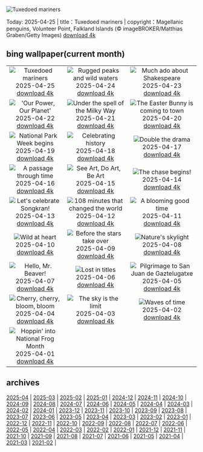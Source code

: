 ![Tuxedoed mariners](https://cn.bing.com/th?id=OHR.MagellanicPenguin_EN-US3332048594_UHD.jpg&w=1000)

Today: 2025-04-25 | title：Tuxedoed mariners | copyright：Magellanic penguins, Volunteer Point, Falkland Islands (© imageBROKER/Matthias Graben/Getty Images) [download 4k](https://cn.bing.com/th?id=OHR.MagellanicPenguin_EN-US3332048594_UHD.jpg)

## bing wallpaper(current month)

|  |  |  |
| :----: | :----: | :----: |
| ![Tuxedoed mariners](https://cn.bing.com/th?id=OHR.MagellanicPenguin_EN-US3332048594_UHD.jpg&pid=hp&w=384&h=216&rs=1&c=4) <br/>2025-04-25 [download 4k](https://cn.bing.com/th?id=OHR.MagellanicPenguin_EN-US3332048594_UHD.jpg)| ![Rugged peaks and wild waters](https://cn.bing.com/th?id=OHR.KenaiSpires_EN-US3294247007_UHD.jpg&pid=hp&w=384&h=216&rs=1&c=4) <br/>2025-04-24 [download 4k](https://cn.bing.com/th?id=OHR.KenaiSpires_EN-US3294247007_UHD.jpg)| ![Much ado about Shakespeare](https://cn.bing.com/th?id=OHR.GlobeTheatre_EN-US3262022178_UHD.jpg&pid=hp&w=384&h=216&rs=1&c=4) <br/>2025-04-23 [download 4k](https://cn.bing.com/th?id=OHR.GlobeTheatre_EN-US3262022178_UHD.jpg)|
| !['Our Power, Our Planet'](https://cn.bing.com/th?id=OHR.YellowstoneSpring_EN-US2710865870_UHD.jpg&pid=hp&w=384&h=216&rs=1&c=4) <br/>2025-04-22 [download 4k](https://cn.bing.com/th?id=OHR.YellowstoneSpring_EN-US2710865870_UHD.jpg)| ![Under the spell of the Milky Way](https://cn.bing.com/th?id=OHR.JoshuaStars_EN-US2563220033_UHD.jpg&pid=hp&w=384&h=216&rs=1&c=4) <br/>2025-04-21 [download 4k](https://cn.bing.com/th?id=OHR.JoshuaStars_EN-US2563220033_UHD.jpg)| ![The Easter Bunny is coming to town](https://cn.bing.com/th?id=OHR.BunnyLove_EN-US2535495337_UHD.jpg&pid=hp&w=384&h=216&rs=1&c=4) <br/>2025-04-20 [download 4k](https://cn.bing.com/th?id=OHR.BunnyLove_EN-US2535495337_UHD.jpg)|
| ![National Park Week begins](https://cn.bing.com/th?id=OHR.ZionValley_EN-US2520458606_UHD.jpg&pid=hp&w=384&h=216&rs=1&c=4) <br/>2025-04-19 [download 4k](https://cn.bing.com/th?id=OHR.ZionValley_EN-US2520458606_UHD.jpg)| ![Celebrating history](https://cn.bing.com/th?id=OHR.GoremeTurkey_EN-US1897945450_UHD.jpg&pid=hp&w=384&h=216&rs=1&c=4) <br/>2025-04-18 [download 4k](https://cn.bing.com/th?id=OHR.GoremeTurkey_EN-US1897945450_UHD.jpg)| ![Double the drama](https://cn.bing.com/th?id=OHR.EcuadorBird_EN-US1037921621_UHD.jpg&pid=hp&w=384&h=216&rs=1&c=4) <br/>2025-04-17 [download 4k](https://cn.bing.com/th?id=OHR.EcuadorBird_EN-US1037921621_UHD.jpg)|
| ![A passage through time](https://cn.bing.com/th?id=OHR.KachinaBridge_EN-US1000475196_UHD.jpg&pid=hp&w=384&h=216&rs=1&c=4) <br/>2025-04-16 [download 4k](https://cn.bing.com/th?id=OHR.KachinaBridge_EN-US1000475196_UHD.jpg)| ![See Art, Do Art, Be Art](https://cn.bing.com/th?id=OHR.BeachArt_EN-US0911239616_UHD.jpg&pid=hp&w=384&h=216&rs=1&c=4) <br/>2025-04-15 [download 4k](https://cn.bing.com/th?id=OHR.BeachArt_EN-US0911239616_UHD.jpg)| ![The chase begins!](https://cn.bing.com/th?id=OHR.SpottedDolphins_EN-US0872892049_UHD.jpg&pid=hp&w=384&h=216&rs=1&c=4) <br/>2025-04-14 [download 4k](https://cn.bing.com/th?id=OHR.SpottedDolphins_EN-US0872892049_UHD.jpg)|
| ![Let's celebrate Songkran!](https://cn.bing.com/th?id=OHR.ThailandPagodas_EN-US8039751329_UHD.jpg&pid=hp&w=384&h=216&rs=1&c=4) <br/>2025-04-13 [download 4k](https://cn.bing.com/th?id=OHR.ThailandPagodas_EN-US8039751329_UHD.jpg)| ![108 minutes that changed the world](https://cn.bing.com/th?id=OHR.SpaceFlight_EN-US8143075629_UHD.jpg&pid=hp&w=384&h=216&rs=1&c=4) <br/>2025-04-12 [download 4k](https://cn.bing.com/th?id=OHR.SpaceFlight_EN-US8143075629_UHD.jpg)| ![A blooming good time](https://cn.bing.com/th?id=OHR.TulipsWindmill_EN-US8114977846_UHD.jpg&pid=hp&w=384&h=216&rs=1&c=4) <br/>2025-04-11 [download 4k](https://cn.bing.com/th?id=OHR.TulipsWindmill_EN-US8114977846_UHD.jpg)|
| ![Wild at heart](https://cn.bing.com/th?id=OHR.LittleFoxes_EN-US8078019606_UHD.jpg&pid=hp&w=384&h=216&rs=1&c=4) <br/>2025-04-10 [download 4k](https://cn.bing.com/th?id=OHR.LittleFoxes_EN-US8078019606_UHD.jpg)| ![Before the stars take over](https://cn.bing.com/th?id=OHR.BlueNaxos_EN-US8006377229_UHD.jpg&pid=hp&w=384&h=216&rs=1&c=4) <br/>2025-04-09 [download 4k](https://cn.bing.com/th?id=OHR.BlueNaxos_EN-US8006377229_UHD.jpg)| ![Nature's skylight](https://cn.bing.com/th?id=OHR.LagoaPortugal_EN-US2211601955_UHD.jpg&pid=hp&w=384&h=216&rs=1&c=4) <br/>2025-04-08 [download 4k](https://cn.bing.com/th?id=OHR.LagoaPortugal_EN-US2211601955_UHD.jpg)|
| ![Hello, Mr. Beaver!](https://cn.bing.com/th?id=OHR.BeaverDay_EN-US0006495238_UHD.jpg&pid=hp&w=384&h=216&rs=1&c=4) <br/>2025-04-07 [download 4k](https://cn.bing.com/th?id=OHR.BeaverDay_EN-US0006495238_UHD.jpg)| ![Lost in titles](https://cn.bing.com/th?id=OHR.PeabodyBaltimore_EN-US7933142212_UHD.jpg&pid=hp&w=384&h=216&rs=1&c=4) <br/>2025-04-06 [download 4k](https://cn.bing.com/th?id=OHR.PeabodyBaltimore_EN-US7933142212_UHD.jpg)| ![Pilgrimage to San Juan de Gaztelugatxe](https://cn.bing.com/th?id=OHR.GaztelugatxeSunset_EN-US9011894832_UHD.jpg&pid=hp&w=384&h=216&rs=1&c=4) <br/>2025-04-05 [download 4k](https://cn.bing.com/th?id=OHR.GaztelugatxeSunset_EN-US9011894832_UHD.jpg)|
| ![Cherry, cherry, bloom, bloom](https://cn.bing.com/th?id=OHR.CherryBlossomDC_EN-US7897872936_UHD.jpg&pid=hp&w=384&h=216&rs=1&c=4) <br/>2025-04-04 [download 4k](https://cn.bing.com/th?id=OHR.CherryBlossomDC_EN-US7897872936_UHD.jpg)| ![The sky is the limit](https://cn.bing.com/th?id=OHR.SaguaroRainbow_EN-US0296037572_UHD.jpg&pid=hp&w=384&h=216&rs=1&c=4) <br/>2025-04-03 [download 4k](https://cn.bing.com/th?id=OHR.SaguaroRainbow_EN-US0296037572_UHD.jpg)| ![Waves of time](https://cn.bing.com/th?id=OHR.UtahBadlands_EN-US3082813561_UHD.jpg&pid=hp&w=384&h=216&rs=1&c=4) <br/>2025-04-02 [download 4k](https://cn.bing.com/th?id=OHR.UtahBadlands_EN-US3082813561_UHD.jpg)|
| ![Hoppin' into National Frog Month](https://cn.bing.com/th?id=OHR.TicanFrog_EN-US3006346741_UHD.jpg&pid=hp&w=384&h=216&rs=1&c=4) <br/>2025-04-01 [download 4k](https://cn.bing.com/th?id=OHR.TicanFrog_EN-US3006346741_UHD.jpg)|

## archives

[2025-04](./archives/en-US/2025-04.md) | [2025-03](./archives/en-US/2025-03.md) | [2025-02](./archives/en-US/2025-02.md) | [2025-01](./archives/en-US/2025-01.md) | [2024-12](./archives/en-US/2024-12.md) | [2024-11](./archives/en-US/2024-11.md) | [2024-10](./archives/en-US/2024-10.md) | [2024-09](./archives/en-US/2024-09.md) |
[2024-08](./archives/en-US/2024-08.md) | [2024-07](./archives/en-US/2024-07.md) | [2024-06](./archives/en-US/2024-06.md) | [2024-05](./archives/en-US/2024-05.md) | [2024-04](./archives/en-US/2024-04.md) | [2024-03](./archives/en-US/2024-03.md) | [2024-02](./archives/en-US/2024-02.md) | [2024-01](./archives/en-US/2024-01.md) |
[2023-12](./archives/en-US/2023-12.md) | [2023-11](./archives/en-US/2023-11.md) | [2023-10](./archives/en-US/2023-10.md) | [2023-09](./archives/en-US/2023-09.md) | [2023-08](./archives/en-US/2023-08.md) | [2023-07](./archives/en-US/2023-07.md) | [2023-06](./archives/en-US/2023-06.md) | [2023-05](./archives/en-US/2023-05.md) |
[2023-04](./archives/en-US/2023-04.md) | [2023-03](./archives/en-US/2023-03.md) | [2023-02](./archives/en-US/2023-02.md) | [2023-01](./archives/en-US/2023-01.md) | [2022-12](./archives/en-US/2022-12.md) | [2022-11](./archives/en-US/2022-11.md) | [2022-10](./archives/en-US/2022-10.md) | [2022-09](./archives/en-US/2022-09.md) |
[2022-08](./archives/en-US/2022-08.md) | [2022-07](./archives/en-US/2022-07.md) | [2022-06](./archives/en-US/2022-06.md) | [2022-05](./archives/en-US/2022-05.md) | [2022-04](./archives/en-US/2022-04.md) | [2022-03](./archives/en-US/2022-03.md) | [2022-02](./archives/en-US/2022-02.md) | [2022-01](./archives/en-US/2022-01.md) |
[2021-12](./archives/en-US/2021-12.md) | [2021-11](./archives/en-US/2021-11.md) | [2021-10](./archives/en-US/2021-10.md) | [2021-09](./archives/en-US/2021-09.md) | [2021-08](./archives/en-US/2021-08.md) | [2021-07](./archives/en-US/2021-07.md) | [2021-06](./archives/en-US/2021-06.md) | [2021-05](./archives/en-US/2021-05.md) |
[2021-04](./archives/en-US/2021-04.md) | [2021-03](./archives/en-US/2021-03.md) | [2021-02](./archives/en-US/2021-02.md) |
